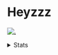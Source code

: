 # Heyzzz  

[![.](https://skillicons.dev/icons?i=js,ts,nextjs,nestjs,mongodb)](https://skillicons.dev)  

<details>
<summary>Stats</summary
<!--START_SECTION:waka-->

```txt
TypeScript   26 hrs 37 mins  ███████████████████▓░░░░░   78.01 %
CSS          6 hrs 20 mins   ████▓░░░░░░░░░░░░░░░░░░░░   18.59 %
JSON         54 mins         ▓░░░░░░░░░░░░░░░░░░░░░░░░   02.67 %
Rust         9 mins          ░░░░░░░░░░░░░░░░░░░░░░░░░   00.44 %
TOML         4 mins          ░░░░░░░░░░░░░░░░░░░░░░░░░   00.24 %
```

<!--END_SECTION:waka-->
</details>
